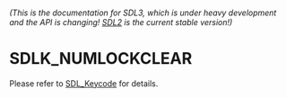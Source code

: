 ###### (This is the documentation for SDL3, which is under heavy development and the API is changing! [SDL2](https://wiki.libsdl.org/SDL2/) is the current stable version!)
# SDLK_NUMLOCKCLEAR

Please refer to [SDL_Keycode](SDL_Keycode) for details.

